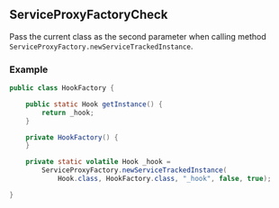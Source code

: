 ## ServiceProxyFactoryCheck

Pass the current class as the second parameter when calling method
`ServiceProxyFactory.newServiceTrackedInstance`.

### Example

```java
public class HookFactory {

	public static Hook getInstance() {
		return _hook;
	}

	private HookFactory() {
	}

	private static volatile Hook _hook =
		ServiceProxyFactory.newServiceTrackedInstance(
			Hook.class, HookFactory.class, "_hook", false, true);

}
```